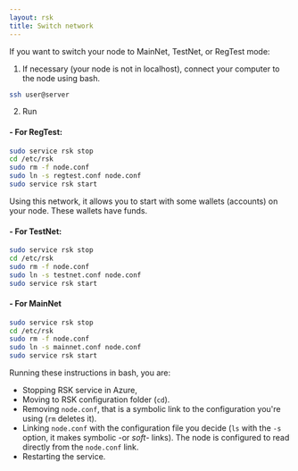 ```yaml
---
layout: rsk
title: Switch network
---
```


If you want to switch your node to MainNet, TestNet, or RegTest mode:

1. If necessary (your node is not in localhost), connect your computer to the node using bash. 

```bash
ssh user@server
```

2. Run
#### - For RegTest:
```bash
sudo service rsk stop
cd /etc/rsk
sudo rm -f node.conf
sudo ln -s regtest.conf node.conf
sudo service rsk start
```
Using this network, it allows you to start with some wallets (accounts) on your node. These wallets have funds.


#### - For TestNet:
```bash
sudo service rsk stop
cd /etc/rsk
sudo rm -f node.conf
sudo ln -s testnet.conf node.conf
sudo service rsk start
```

#### - For MainNet
```bash
sudo service rsk stop
cd /etc/rsk
sudo rm -f node.conf
sudo ln -s mainnet.conf node.conf
sudo service rsk start
```
Running these instructions in bash, you are:
- Stopping RSK service in Azure, 
- Moving to RSK configuration folder (`cd`). 
- Removing `node.conf`, that is a symbolic link to the configuration you're using (`rm` deletes it).
- Linking `node.conf` with the configuration file you decide (`ls` with the `-s` option, it makes symbolic -or _soft_- links). The node is configured to read directly from the `node.conf` link.
- Restarting the service.
